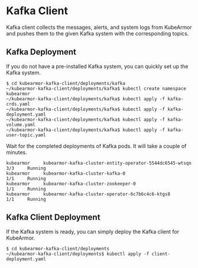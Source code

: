 # Kafka Client

Kafka client collects the messages, alerts, and system logs from KubeArmor and pushes them to the given Kafka system with the corresponding topics.

## Kafka Deployment

If you do not have a pre-installed Kafka system, you can quickly set up the Kafka system.

```
$ cd kubearmor-kafka-client/deployments/kafka
~/kubearmor-kafka-client/deployments/kafka$ kubectl create namespace kubearmor
~/kubearmor-kafka-client/deployments/kafka$ kubectl apply -f kafka-crds.yaml
~/kubearmor-kafka-client/deployments/kafka$ kubectl apply -f kafka-deployment.yaml
~/kubearmor-kafka-client/deployments/kafka$ kubectl apply -f kafka-volume.yaml
~/kubearmor-kafka-client/deployments/kafka$ kubectl apply -f kafka-user-topic.yaml
```

Wait for the completed deployments of Kafka pods. It will take a couple of minutes.

```
kubearmor     kubearmor-kafka-cluster-entity-operator-5544dc6545-wtsqn   3/3     Running
kubearmor     kubearmor-kafka-cluster-kafka-0                            1/1     Running
kubearmor     kubearmor-kafka-cluster-zookeeper-0                        1/1     Running
kubearmor     kubearmor-kafka-cluster-operator-6c7b6c4c6-ktgs8           1/1     Running
```

## Kafka Client Deployment

If the Kafka system is ready, you can simply deploy the Kafka client for KubeArmor.

```
$ cd kubearmor-kafka-client/deployments
~/kubearmor-kafka-client/deployments$ kubectl apply -f client-deployment.yaml
```
